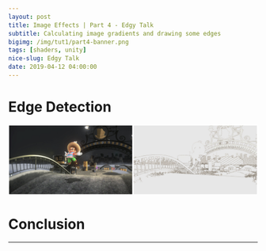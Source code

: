 ```yaml
---
layout: post
title: Image Effects | Part 4 - Edgy Talk
subtitle: Calculating image gradients and drawing some edges
bigimg: /img/tut1/part4-banner.png
tags: [shaders, unity]
nice-slug: Edgy Talk
date: 2019-04-12 04:00:00
---
```


# Edge Detection

![Edge Detection](/img/tut1/part4-edge-detect.png)

# Conclusion

<hr/>
